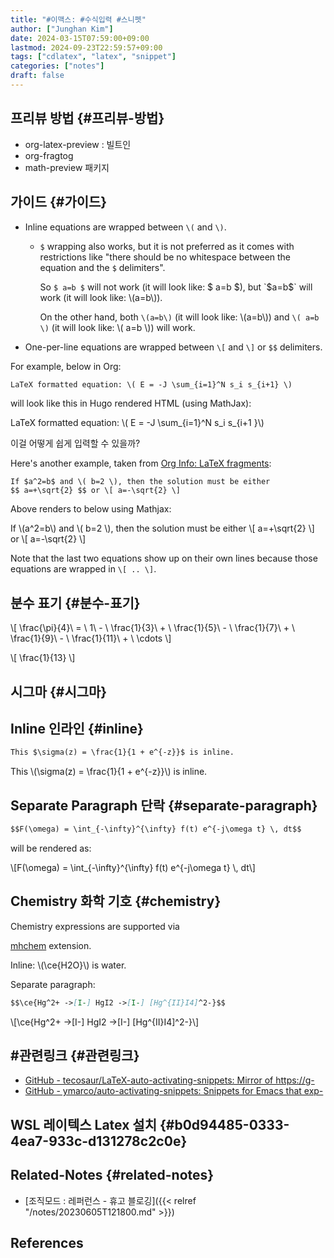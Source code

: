 ```yaml
---
title: "#이맥스: #수식입력 #스니펫"
author: ["Junghan Kim"]
date: 2024-03-15T07:59:00+09:00
lastmod: 2024-09-23T22:59:57+09:00
tags: ["cdlatex", "latex", "snippet"]
categories: ["notes"]
draft: false
---
```


## 프리뷰 방법 {#프리뷰-방법}

-   org-latex-preview : 빌트인
-   org-fragtog
-   math-preview 패키지


## 가이드 {#가이드}

-   Inline equations are wrapped between `\(` and `\)`.
    -   `$` wrapping also works, but it is not preferred as it comes with restrictions like "there should be no whitespace between the equation and the `$` delimiters".

        So `$ a=b $` will not work (it will look like: $ a=b $), but `$a=b$` will work (it will look like: \\(a=b\\)).

        On the other hand, both `\(a=b\)` (it will look like: \\(a=b\\)) and `\( a=b \)` (it will look like: \\( a=b \\)) will work.
-   One-per-line equations are wrapped between `\[` and `\]` or `$$` delimiters.

For example, below in Org:

```org
LaTeX formatted equation: \( E = -J \sum_{i=1}^N s_i s_{i+1} \)
```

will look like this in Hugo rendered HTML (using MathJax):

LaTeX formatted equation: \\( E = -J \sum\_{i=1}^N s\_i s\_{i+1 }\\)

이걸 어떻게 쉽게 입력할 수 있을까?

Here's another example, taken from [Org Info: LaTeX fragments](https://orgmode.org/manual/LaTeX-fragments.html "Emacs Lisp: (info \"(org) LaTeX fragments\")"):

```text
If $a^2=b$ and \( b=2 \), then the solution must be either
$$ a=+\sqrt{2} $$ or \[ a=-\sqrt{2} \]
```

Above renders to below using Mathjax:

If \\(a^2=b\\) and \\( b=2 \\), then the solution must be either \\[ a=+\sqrt{2} \\] or \\[ a=-\sqrt{2} \\]

<div class="note">

Note that the last two equations show up on their own lines because those equations are wrapped in `\[ .. \]`.

</div>


## 분수 표기 {#분수-표기}

\\[ \frac{\pi}{4}\ = \ 1\ - \ \frac{1}{3}\ + \ \frac{1}{5}\ - \ \frac{1}{7}\ + \ \frac{1}{9}\ - \ \frac{1}{11}\ + \ \cdots \\]

\\[ \frac{1}{13} \\]


## 시그마 {#시그마}


## Inline 인라인 {#inline}

```markdown { linenos=false,filename="page.md" }
This $\sigma(z) = \frac{1}{1 + e^{-z}}$ is inline.
```

This \\(\sigma(z) = \frac{1}{1 + e^{-z}}\\) is inline.


## Separate Paragraph 단락 {#separate-paragraph}

```markdown { linenos=false,filename="page.md" }
$$F(\omega) = \int_{-\infty}^{\infty} f(t) e^{-j\omega t} \, dt$$
```

will be rendered as:

\\[F(\omega) = \int\_{-\infty}^{\infty} f(t) e^{-j\omega t} \\, dt\\]


## Chemistry 화학 기호 {#chemistry}

Chemistry expressions are supported via

[mhchem](https://mhchem.github.io/MathJax-mhchem/) extension.

Inline: \\(\ce{H2O}\\) is water.

Separate paragraph:

```markdown { linenos=false,filename="page.md" }
$$\ce{Hg^2+ ->[I-] HgI2 ->[I-] [Hg^{II}I4]^2-}$$
```

\\[\ce{Hg^2+ ->[I-] HgI2 ->[I-] [Hg^{II}I4]^2-}\\]


## #관련링크 {#관련링크}

-   [GitHub - tecosaur/LaTeX-auto-activating-snippets: Mirror of https://g-](https://github.com/tecosaur/LaTeX-auto-activating-snippets)
-   [GitHub - ymarco/auto-activating-snippets: Snippets for Emacs that exp-](https://github.com/ymarco/auto-activating-snippets)


## WSL 레이텍스 Latex 설치 {#b0d94485-0333-4ea7-933c-d131278c2c0e}


## Related-Notes {#related-notes}

-   [조직모드 : 레퍼런스 - 휴고 블로깅]({{< relref "/notes/20230605T121800.md" >}})

## References

<style>.csl-entry{text-indent: -1.5em; margin-left: 1.5em;}</style><div class="csl-bib-body">
</div>
